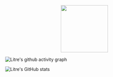 <div align=center>
  <img src=https://www.litre.tk/image/sidebar/avatar.jpg width=150/>
</div>

  
![Litre's github activity graph](https://github-readme-activity-graph.vercel.app/graph?username=Litre-WU&theme=react-dark)

![Litre's GitHub stats](https://github-readme-stats.vercel.app/api?username=Litre-WU&show_icons=true&theme=radical)
